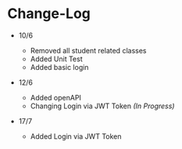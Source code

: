 # Change-Log

- 10/6  
  - Removed all student related classes  
  - Added Unit Test  
  - Added basic login  

- 12/6  
  - Added openAPI  
  - Changing Login via JWT Token *(In Progress)*
 
- 17/7
  - Added Login via JWT Token
